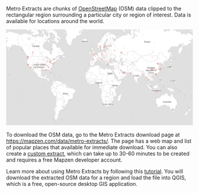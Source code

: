Metro Extracts are chunks of [OpenStreetMap](http://www.openstreetmap.org/) (OSM) data clipped to the rectangular region surrounding a particular city or region of interest. Data is available for locations around the world.

![Map of Popular Metro Extracts](./images/extracts_map.png)

To download the OSM data, go to the Metro Extracts download page at https://mapzen.com/data/metro-extracts/. The page has a web map and list of popular places that available for immediate download. You can also create a [custom extract](custom-extracts.md), which can take up to 30-60 minutes to be created and requires a free Mapzen developer account.

Learn more about using Metro Extracts by following this [tutorial](tutorial.md). You will download the extracted OSM data for a region and load the file into QGIS, which is a free, open-source desktop GIS application.
